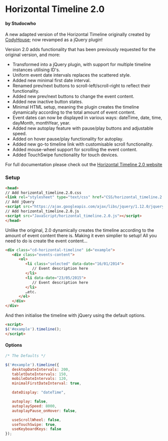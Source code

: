 # Horizontal Timeline 2.0
#### by Studocwho

A new adapted version of the Horizontal Timeline originally created by [CodyHouse](http://codyhouse.co/gem/horizontal-timeline/); now revamped as a jQuery plugin!

Version 2.0 adds functionality that has been previously requested for the original version, and more:
   - Transformed into a jQuery plugin, with support for multiple timeline instances utilising ID's.
   - Uniform event date intervals replaces the scattered style.
   - Added new minimal first date interval.
   - Renamed prev/next buttons to scroll-left/scroll-right to reflect their functionality.
   - Added new prev/next buttons to change the event content.
   - Added new inactive button states.
   - Minimal HTML setup, meaning the plugin creates the timeline dynamically according to the total amount of event content.
   - Event dates can now be displayed in various ways: dateTime, date, time, dayMonth, monthYear, year.
   - Added new autoplay feature with pause/play buttons and adjustable speed.
   - Added on hover pause/play functionality for autoplay.
   - Added new go-to timeline link with customisable scroll functionality. 
   - Added mouse-wheel support for scrolling the event content.
   - Added TouchSwipe functionality for touch devices.

For full documentation please check out the [Horizontal Timeline 2.0 website](http://horizontal-timeline.ycodetech.co.uk/)

### Setup

```html
<head>
// Add horizontal_timeline.2.0.css 
<link rel="stylesheet" type="text/css" href="CSS/horizontal_timeline.2.0.css">
// Add jQuery 
<script src="https://ajax.googleapis.com/ajax/libs/jquery/1.12.0/jquery.min.js"></script>
// Add horizontal_timeline.2.0.js
<script src="JavaScript/horizontal_timeline.2.0.js"></script>
</head>

```
Unlike the original, 2.0 dynamically creates the timeline according to the amount of event content there is. Making it even simplier to setup! All you need to do is create the event content…

``` html
<div class="cd-horizontal-timeline" id="example">
   <div class="events-content">
      <ol>
         <li class="selected" data-date="16/01/2014">
            // Event description here
         </li>
         <li data-date="23/05/2015">
            // Event description here
         </li>
         …etc.
      </ol>
   </div>
</div>
```
And then initialise the timeline with jQuery using the default options.

```html
<script>
$('#example').timeline();
</script>
```

#### Options

```javascript
/* The Defaults */

$('#example').timeline({
   desktopDateIntervals: 200,
   tabletDateIntervals: 150,
   mobileDateIntervals: 120,
   minimalFirstDateInterval: true,

   dateDisplay: "dateTime",

   autoplay: false,
   autoplaySpeed: 8000,
   autoplayPause_onHover: false, 

   useScrollWheel: false,
   useTouchSwipe: true,
   useKeyboardKeys: false
});
```
